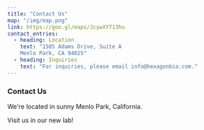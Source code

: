 ```yaml
---
title: "Contact Us"
map: "/img/map.png"
link: https://goo.gl/maps/JcywXY713hu
contact_entries:
  - heading: Location
    text: "1505 Adams Drive, Suite A
    Menlo Park, CA 94025"
  - heading: Inquiries
    text: "For inquiries, please email info@hexagonbio.com."
---
```


<h3 class="f2 b lh-title mb2">Contact Us</h3>

We're located in sunny Menlo Park, California. 

Visit us in our new lab!
